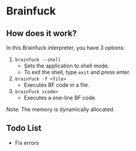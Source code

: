 # Brainfuck

## How does it work?
In this Brainfuck interpreter, you have 3 options:

1. `brainfuck --shell`
   - Sets the application to shell mode.
   - To exit the shell, type `exit` and press enter.
2. `brainfuck -f <file>`
   - Executes BF code in a file.
3. `brainfuck <code>`
   - Executes a one-line BF code.

Note: The memory is dynamically allocated.

## Todo List
- Fix errors